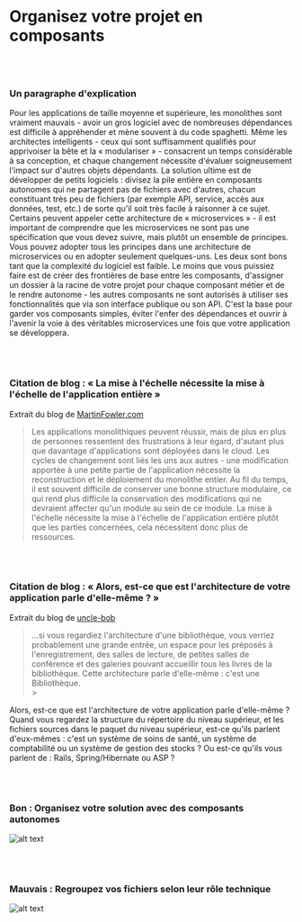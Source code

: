 # Organisez votre projet en composants

<br/><br/>

### Un paragraphe d'explication

Pour les applications de taille moyenne et supérieure, les monolithes sont vraiment mauvais - avoir un gros logiciel avec de nombreuses dépendances est difficile à appréhender et mène souvent à du code spaghetti. Même les architectes intelligents - ceux qui sont suffisamment qualifiés pour apprivoiser la bête et la « modulariser » - consacrent un temps considérable à sa conception, et chaque changement nécessite d'évaluer soigneusement l'impact sur d'autres objets dépendants. La solution ultime est de développer de petits logiciels : divisez la pile entière en composants autonomes qui ne partagent pas de fichiers avec d'autres, chacun constituant très peu de fichiers (par exemple API, service, accès aux données, test, etc.) de sorte qu'il soit très facile à raisonner à ce sujet. Certains peuvent appeler cette architecture de « microservices » - il est important de comprendre que les microservices ne sont pas une spécification que vous devez suivre, mais plutôt un ensemble de principes. Vous pouvez adopter tous les principes dans une architecture de microservices ou en adopter seulement quelques-uns. Les deux sont bons tant que la complexité du logiciel est faible. Le moins que vous puissiez faire est de créer des frontières de base entre les composants, d'assigner un dossier à la racine de votre projet pour chaque composant métier et de le rendre autonome - les autres composants ne sont autorisés à utiliser ses fonctionnalités que via son interface publique ou son API. C'est la base pour garder vos composants simples, éviter l'enfer des dépendances et ouvrir à l'avenir la voie à des véritables microservices une fois que votre application se développera.

<br/><br/>

### Citation de blog : « La mise à l'échelle nécessite la mise à l'échelle de l'application entière »

 Extrait du blog de [MartinFowler.com](https://martinfowler.com/articles/microservices.html)

> Les applications monolithiques peuvent réussir, mais de plus en plus de personnes ressentent des frustrations à leur égard, d'autant plus que davantage d'applications sont déployées dans le cloud. Les cycles de changement sont liés les uns aux autres - une modification apportée à une petite partie de l'application nécessite la reconstruction et le déploiement du monolithe entier. Au fil du temps, il est souvent difficile de conserver une bonne structure modulaire, ce qui rend plus difficile la conservation des modifications qui ne devraient affecter qu'un module au sein de ce module. La mise à l'échelle nécessite la mise à l'échelle de l'application entière plutôt que les parties concernées, cela nécessitent donc plus de ressources.

<br/><br/>

### Citation de blog : « Alors, est-ce que est l'architecture de votre application parle d'elle-même ? »

 Extrait du blog de [uncle-bob](https://blog.cleancoder.com/uncle-bob/2011/09/30/Screaming-Architecture.html)

> ...si vous regardiez l'architecture d'une bibliothèque, vous verriez probablement une grande entrée, un espace pour les préposés à l'enregistrement, des salles de lecture, de petites salles de conférence et des galeries pouvant accueillir tous les livres de la bibliothèque. Cette architecture parle d'elle-même : c'est une Bibliothèque.<br/>>

Alors, est-ce que est l'architecture de votre application parle d'elle-même ? Quand vous regardez la structure du répertoire du niveau supérieur, et les fichiers sources dans le paquet du niveau supérieur, est-ce qu'ils parlent d'eux-mêmes : c'est un système de soins de santé, un système de comptabilité ou un système de gestion des stocks ? Ou est-ce qu'ils vous parlent de : Rails, Spring/Hibernate ou ASP ?

<br/><br/>

### Bon : Organisez votre solution avec des composants autonomes

![alt text](/assets/images/structurebycomponents.PNG "Solution d'organisation par composants")

<br/><br/>

### Mauvais : Regroupez vos fichiers selon leur rôle technique

![alt text](/assets/images/structurebyroles.PNG "Solution d'organisation par rôles techniques")
